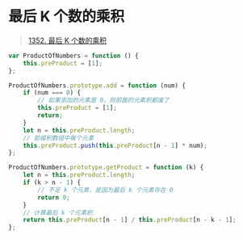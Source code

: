 
# 最后 K 个数的乘积



>  [1352. 最后 K 个数的乘积](https://leetcode.cn/problems/product-of-the-last-k-numbers/)


```javascript
var ProductOfNumbers = function () {
    this.preProduct = [1];
};

ProductOfNumbers.prototype.add = function (num) {
    if (num === 0) {
        // 如果添加的元素是 0，则前面的元素积都废了
        this.preProduct = [1];
        return;
    }
    let n = this.preProduct.length;
    // 前缀积数组中每个元素
    this.preProduct.push(this.preProduct[n - 1] * num);
};

ProductOfNumbers.prototype.getProduct = function (k) {
    let n = this.preProduct.length;
    if (k > n - 1) {
        // 不足 k 个元素，是因为最后 k 个元素存在 0
        return 0;
    }
    // 计算最后 k 个元素积
    return this.preProduct[n - 1] / this.preProduct[n - k - 1];
};
```